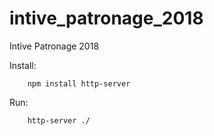 # intive_patronage_2018
Intive Patronage 2018

Install:
```
    npm install http-server
```
Run:
```
    http-server ./
```

